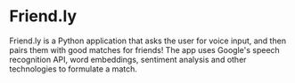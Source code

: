 # Friend.ly

Friend.ly is a Python application that asks the user for voice input, and then pairs them with good matches for friends! The app uses Google's speech recognition API, word embeddings, sentiment analysis and other technologies to formulate a match.
